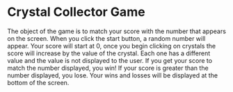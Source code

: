 # Crystal Collector Game
The object of the game is to match your score with the number that appears on the screen.
When you click the start button, a random number will appear. Your score will start at 0, once you begin clicking on crystals the score will increase by the value of the crystal. Each one has a different value and the value is not displayed to the user. If you get your score to match the number displayed, you win! If your score is greater than the number displayed, you lose. Your wins and losses will be displayed at the bottom of the screen. 
